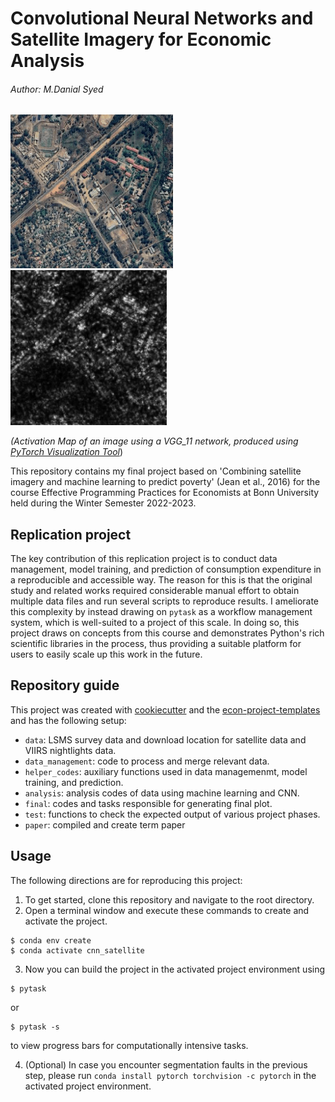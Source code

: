 # Convolutional Neural Networks and Satellite Imagery for Economic Analysis
###### Author: M.Danial Syed

<img src="https://github.com/MDanialSyed/cnn_satellite/blob/main/paper/high_light.png" width="260"> <img src="https://github.com/MDanialSyed/cnn_satellite/blob/main/paper/active_hl.png" width="250">

*(Activation Map of an image using a VGG_11 network, produced using [PyTorch Visualization Tool](https://github.com/utkuozbulak/pytorch-cnn-visualizations)*)

This repository contains my final project based on 'Combining satellite imagery and machine learning to predict poverty' (Jean et al., 2016) for the course Effective Programming Practices for Economists at Bonn University held during the Winter Semester 2022-2023. 

## Replication project

The key contribution of this replication project is to conduct data management, model training, and prediction of consumption expenditure in a reproducible and accessible way. The reason for this is that the original study and related works required considerable manual effort to obtain multiple data files and run several scripts to reproduce results. I ameliorate this complexity by instead drawing on `pytask` as a workflow management system, which is well-suited to a project of this scale. In doing so, this project draws on concepts from this course and demonstrates Python's rich scientific libraries in the process, thus providing a suitable platform for users to easily scale up this work in the future.

## Repository guide

This project was created with [cookiecutter](https://github.com/audreyr/cookiecutter) and the [econ-project-templates](https://github.com/OpenSourceEconomics/econ-project-templates) and has the following setup:

- `data`: LSMS survey data and download location for satellite data and VIIRS nightlights data.
- `data_management`: code to process and merge relevant data.
- `helper_codes`: auxiliary functions used in data managemenmt, model training, and prediction.
- `analysis`: analysis codes of data using machine learning and CNN.
- `final`: codes and tasks responsible for generating final plot. 
- `test`: functions to check the expected output of various project phases. 
- `paper`: compiled and create term paper

## Usage

The following directions are for reproducing this project:

1. To get started, clone this repository and navigate to the root directory.
2. Open a terminal window and execute these commands to create and activate the project.

```console
$ conda env create
$ conda activate cnn_satellite
```

3. Now you can build the project in the activated project environment using 

```console
$ pytask
```

or 

```console
$ pytask -s 
```

to view progress bars for computationally intensive tasks. 

4. (Optional) In case you encounter segmentation faults in the previous step, please run `conda install pytorch torchvision -c pytorch` in the activated project environment. 

